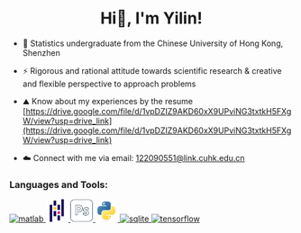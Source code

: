 <h1 align="center">Hi👋, I'm Yilin!</h1>


- 🌈 Statistics undergraduate from the Chinese University of Hong Kong, Shenzhen
- ⚡️ Rigorous and rational attitude towards scientific research & creative and flexible perspective to approach problems
   
- ⛰️ Know about my experiences by the resume [https://drive.google.com/file/d/1vpDZIZ9AKD60xX9UPviNG3txtkH5FXgW/view?usp=drive_link](https://drive.google.com/file/d/1vpDZIZ9AKD60xX9UPviNG3txtkH5FXgW/view?usp=drive_link)
- ☁️ Connect with me via email: 122090551@link.cuhk.edu.cn</h3>

<p align="left">
</p>

<h3 align="left">Languages and Tools:</h3>
<p align="left"> <a href="https://www.mathworks.com/" target="_blank" rel="noreferrer"> <img src="https://upload.wikimedia.org/wikipedia/commons/2/21/Matlab_Logo.png" alt="matlab" width="40" height="40"/> </a> <a href="https://pandas.pydata.org/" target="_blank" rel="noreferrer"> <img src="https://raw.githubusercontent.com/devicons/devicon/2ae2a900d2f041da66e950e4d48052658d850630/icons/pandas/pandas-original.svg" alt="pandas" width="40" height="40"/> </a> <a href="https://www.photoshop.com/en" target="_blank" rel="noreferrer"> <img src="https://raw.githubusercontent.com/devicons/devicon/master/icons/photoshop/photoshop-line.svg" alt="photoshop" width="40" height="40"/> </a> <a href="https://www.python.org" target="_blank" rel="noreferrer"> <img src="https://raw.githubusercontent.com/devicons/devicon/master/icons/python/python-original.svg" alt="python" width="40" height="40"/> </a> <a href="https://www.sqlite.org/" target="_blank" rel="noreferrer"> <img src="https://www.vectorlogo.zone/logos/sqlite/sqlite-icon.svg" alt="sqlite" width="40" height="40"/> </a> <a href="https://www.tensorflow.org" target="_blank" rel="noreferrer"> <img src="https://www.vectorlogo.zone/logos/tensorflow/tensorflow-icon.svg" alt="tensorflow" width="40" height="40"/> </a> </p>
